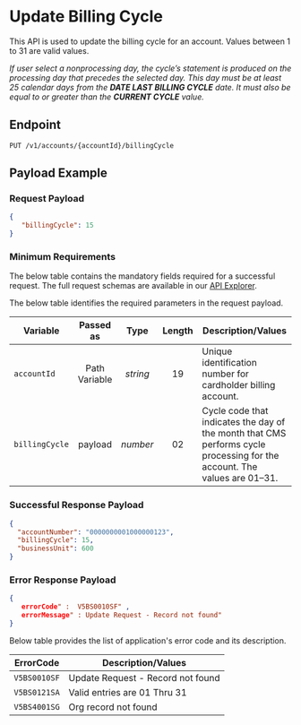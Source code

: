 # Update Billing Cycle

This API is used to update the billing cycle for an account. Values between 1 to 31 are valid values.

*If user select a nonprocessing day, the cycle’s statement is produced on the processing day that precedes the selected day. This day must be at least 25 calendar days from the **DATE LAST BILLING CYCLE** date. It must also be equal to or greater than the **CURRENT CYCLE** value.*

## Endpoint

`PUT /v1/accounts/{accountId}/billingCycle`

## Payload Example

### Request Payload

```json
{
   "billingCycle": 15
}
``` 

### Minimum Requirements

The below table contains the mandatory fields required for a successful request. The full request schemas are available in our [API Explorer](../api/?type=put&path=/v1/accounts/{accountId}/billingCycle).

The below table identifies the required parameters in the request payload.

| Variable | Passed as | Type | Length | Description/Values |
| -------- | :-------: | :--: | :------------: | ------------------ |
| `accountId` | Path Variable | *string* | 19 | Unique identification number for cardholder billing account.|
| `billingCycle` | payload | *number* | 02 | Cycle code that indicates the day of the month that CMS performs cycle processing for the account. The values are 01–31.|

### Successful Response Payload

```json
{
  "accountNumber": "0000000001000000123",
  "billingCycle": 15,
  "businessUnit": 600
}
```

### Error Response Payload

```json
{
   errorCode" :  V5BS0010SF" ,
   errorMessage" : Update Request - Record not found"   
}
```

Below table provides the list of application's error code and its description.

| ErrorCode |  Description/Values |
| --------  | ------------------ |
| `V5BS0010SF` | Update Request - Record not found |
| `V5BS0121SA` | Valid entries are 01 Thru 31 |
| `V5BS4001SG` | Org record not found |